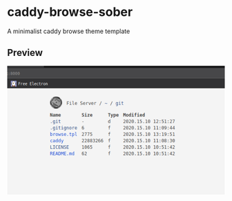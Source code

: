 # caddy-browse-sober
A minimalist caddy browse theme template

## Preview

![preview](https://github.com/iomonad/caddy-browse-sober/blob/main/preview.png)
